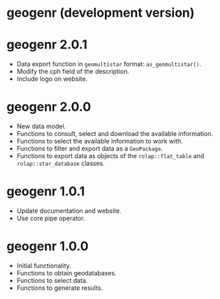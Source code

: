 # geogenr (development version)

# geogenr 2.0.1
* Data export function in `geomultistar` format: `as_geomultistar()`.
* Modify the cph field of the description.
* Include logo on website.

# geogenr 2.0.0
* New data model.
* Functions to consult, select and download the available information.
* Functions to select the available information to work with. 
* Functions to filter and export data as a `GeoPackage`.
* Functions to export data as objects of the `rolap::flat_table` and 
`rolap::star_database` classes.

# geogenr 1.0.1
* Update documentation and website.
* Use core pipe operator.

# geogenr 1.0.0
* Initial functionality.
* Functions to obtain geodatabases.
* Functions to select data.
* Functions to generate results.

